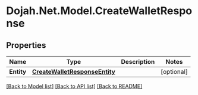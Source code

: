# Dojah.Net.Model.CreateWalletResponse

## Properties

Name | Type | Description | Notes
------------ | ------------- | ------------- | -------------
**Entity** | [**CreateWalletResponseEntity**](CreateWalletResponseEntity.md) |  | [optional] 

[[Back to Model list]](../README.md#documentation-for-models) [[Back to API list]](../README.md#documentation-for-api-endpoints) [[Back to README]](../README.md)

